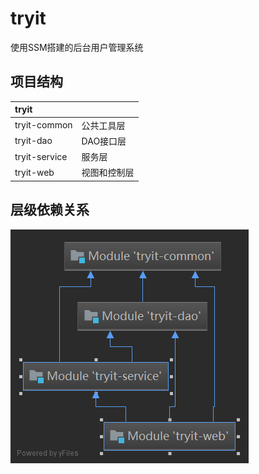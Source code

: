 # tryit

使用SSM搭建的后台用户管理系统







## 项目结构

| tryit         |              |
| :------------ | ------------ |
| tryit-common  | 公共工具层   |
| tryit-dao     | DAO接口层    |
| tryit-service | 服务层       |
| tryit-web     | 视图和控制层 |



## 层级依赖关系

![层级依赖关系](images/README/dep.png)

